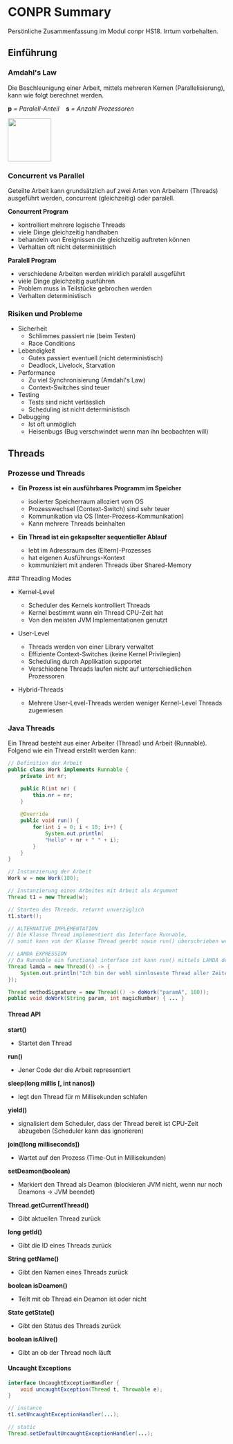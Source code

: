 # CONPR Summary
Persönliche Zusammenfassung im Modul conpr HS18. Irrtum vorbehalten.

## Einführung

### Amdahl's Law

Die Beschleunigung einer Arbeit, mittels mehreren Kernen (Parallelisierung), kann wie folgt berechnet werden.   

**p** *= Paralell-Anteil* &nbsp;&nbsp; **s** *= Anzahl Prozessoren*  

<img src="https://www.spiria.com/sites/default/files/blog/equation_amdahl-en.png" height=100/>

### Concurrent vs Parallel

Geteilte Arbeit kann grundsätzlich auf zwei Arten von Arbeitern (Threads) ausgeführt werden, concurrent (gleichzeitig) oder paralell.

**Concurrent Program**

- kontrolliert mehrere logische Threads
- viele Dinge gleichzeitig handhaben
- behandeln von Ereignissen die gleichzeitig auftreten können
- Verhalten oft nicht deterministisch

**Paralell Program**  

- verschiedene Arbeiten werden wirklich paralell ausgeführt
- viele Dinge gleichzeitig ausführen
- Problem muss in Teilstücke gebrochen werden
- Verhalten deterministisch

### Risiken und Probleme

- Sicherheit
	- Schlimmes passiert nie (beim Testen)
	- Race Conditions
- Lebendigkeit
	- Gutes passiert eventuell (nicht deterministisch)
	- Deadlock, Livelock, Starvation
- Performance
	- Zu viel Synchronisierung (Amdahl's Law)
	- Context-Switches sind teuer
- Testing
	- Tests sind nicht verlässlich
	- Scheduling ist nicht deterministisch
- Debugging
	- Ist oft unmöglich
	- Heisenbugs (Bug verschwindet wenn man ihn beobachten will)

## Threads

### Prozesse und Threads

- **Ein Prozess ist ein ausführbares Programm im Speicher**
	- isolierter Speicherraum alloziert vom OS
	- Prozesswechsel (Context-Switch) sind sehr teuer
	- Kommunikation via OS (Inter-Prozess-Kommunikation)
	- Kann mehrere Threads beinhalten

- **Ein Thread ist ein gekapselter sequentieller Ablauf**
	- lebt im Adressraum des (Eltern)-Prozesses
	- hat eigenen Ausführungs-Kontext
	- kommuniziert mit anderen Threads über Shared-Memory


### Threading Modes

- Kernel-Level
	- Scheduler des Kernels kontrolliert Threads
	- Kernel bestimmt wann ein Thread CPU-Zeit hat
	- Von den meisten JVM Implementationen genutzt

- User-Level
	- Threads werden von einer Library verwaltet
	- Effiziente Context-Switches (keine Kernel Privilegien)
	- Scheduling durch Applikation supportet
	- Verschiedene Threads laufen nicht auf unterschiedlichen Prozessoren

- Hybrid-Threads
	- Mehrere User-Level-Threads werden weniger Kernel-Level Threads zugewiesen

### Java Threads

Ein Thread besteht aus einer Arbeiter (Thread) und Arbeit (Runnable). Folgend wie ein Thread erstellt werden kann:

```java
// Definition der Arbeit
public class Work implements Runnable { 
	private int nr;

	public R(int nr) { 
		this.nr = nr; 
	} 
	
	@Override
	public void run() {
		for(int i = 0; i < 10; i++) {
			System.out.println(
			"Hello" + nr + " " + i);
		}
	}
}

// Instanzierung der Arbeit
Work w = new Work(100);

// Instanzierung eines Arbeites mit Arbeit als Argument
Thread t1 = new Thread(w);

// Starten des Threads, returnt unverzüglich
t1.start();

// ALTERNATIVE IMPLEMENTATION
// Die Klasse Thread implementiert das Interface Runnable, 
// somit kann von der Klasse Thread geerbt sowie run() überschrieben werden.

// LAMDA EXPRESSION
// Da Runnable ein functional interface ist kann run() mittels LAMDA definiert werden
Thread lamda = new Thread(() -> {
	System.out.println("Ich bin der wohl sinnloseste Thread aller Zeiten.");
});

Thread methodSignature = new Thread(() -> doWork("paramA", 100));
public void doWork(String param, int magicNumber) { ... }
``` 

#### Thread API

**start()**  
- Startet den Thread

**run()**  
- Jener Code der die Arbeit representiert

**sleep(long millis [, int nanos])**  
- legt den Thread für m Millisekunden schlafen

**yield()**  
- signalisiert dem Scheduler, dass der Thread bereit ist CPU-Zeit abzugeben (Scheduler kann das ignorieren)

**join([long milliseconds])**  
- Wartet auf den Prozess (Time-Out in Millisekunden)

**setDeamon(boolean)**  
- Markiert den Thread als Deamon (blockieren JVM nicht, wenn nur noch Deamons -> JVM beendet)

**Thread.getCurrentThread()**
- Gibt aktuellen Thread zurück

**long getId()**  
- Gibt die ID eines Threads zurück

**String getName()**  
- Gibt den Namen eines Threads zurück

**boolean isDeamon()**  
- Teilt mit ob Thread ein Deamon ist oder nicht

**State getState()**  
- Gibt den Status des Threads zurück

**boolean isAlive()**  
- Gibt an ob der Thread noch läuft

#### Uncaught Exceptions

```java
interface UncaughtExceptionHandler {
	void uncaughtException(Thread t, Throwable e);
}

// instance
t1.setUncaughtExceptionHandler(...);

// static
Thread.setDefaultUncaughtExceptionHandler(...);
```